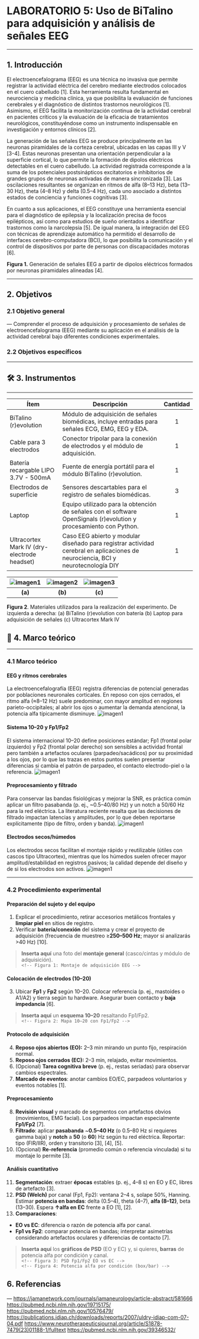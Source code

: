 # LABORATORIO 5:  Uso de BiTalino para adquisición y análisis de señales EEG
---

## 1. Introducción

El electroencefalograma (EEG) es una técnica no invasiva que permite registrar la actividad eléctrica del cerebro mediante electrodos colocados en el cuero cabelludo [1]. Esta herramienta resulta fundamental en neurociencia y medicina clínica, ya que posibilita la evaluación de funciones cerebrales y el diagnóstico de distintos trastornos neurológicos [1]. Asimismo, el EEG facilita la monitorización continua de la actividad cerebral en pacientes críticos y la evaluación de la eficacia de tratamientos neurológicos, constituyéndose como un instrumento indispensable en investigación y entornos clínicos [2].

La generación de las señales EEG se produce principalmente en las neuronas piramidales de la corteza cerebral, ubicadas en las capas III y V [3-4]. Estas neuronas presentan una orientación perpendicular a la superficie cortical, lo que permite la formación de dipolos eléctricos detectables en el cuero cabelludo. La actividad registrada corresponde a la suma de los potenciales postsinápticos excitatorios e inhibitorios de grandes grupos de neuronas activadas de manera sincronizada [3]. Las oscilaciones resultantes se organizan en ritmos de alfa (8–13 Hz), beta (13–30 Hz), theta (4–8 Hz) y delta (0.5–4 Hz), cada uno asociado a distintos estados de conciencia y funciones cognitivas [3].

En cuanto a sus aplicaciones, el EEG constituye una herramienta esencial para el diagnóstico de epilepsia y la localización precisa de focos epilépticos, así como para estudios de sueño orientados a identificar trastornos como la narcolepsia [5]. De igual manera, la integración del EEG con técnicas de aprendizaje automático ha permitido el desarrollo de interfaces cerebro-computadora (BCI), lo que posibilita la comunicación y el control de dispositivos por parte de personas con discapacidades motoras [6].

**Figura 1.** Generación de señales EEG a partir de dipolos eléctricos formados por neuronas piramidales alineadas [4].

---
## 2. Objetivos

### 2.1 Objetivo general
—
Comprender el proceso de adquisición y procesamiento de señales de electroencefalograma (EEG) mediante su aplicación en el análisis de la actividad cerebral bajo diferentes condiciones experimentales.

### 2.2 Objetivos específicos
---

## 🛠️ 3. Instrumentos
---

|             Ítem              |                  Descripción                    |              Cantidad            |
|----------------------------|------------------------------------------------|:----------------------------------:|
|  BiTalino (r)evolution   |     Módulo de adquisición de señales biomédicas, incluye entradas para señales ECG, EMG, EEG y EDA.     |   1  |
| Cable para 3 electrodos |  Conector tripolar para la conexión de electrodos y el módulo de adquisición.     | 1 |
| Batería recargable LIPO 3.7V - 500mA |     Fuente de energía portátil para el  módulo BiTalino (r)evolution.         | 1 |
| Electrodos de superficie |  Sensores descartables para el registro de señales biomédicas.  |  3  |
| Laptop |     Equipo utilizado para la obtención de señales con el software OpenSignals (r)evolution  y procesamiento con Python.    |  1  |
| Ultracortex Mark IV (dry-electrode headset) |     Caso EEG abierto y modular diseñado para registrar actividad cerebral en aplicaciones de neurociencia, BCI y neurotecnología DIY    |  1  |

| ![imagen1](Imagenes/Figura2.1.PNG) | ![imagen2](Imagenes/fig3.png) | ![imagen3](Imagenes/fig3.png) |
|:---------:|:---------:|:---------:|
| **(a)** | **(b)** | **(c)** |

**Figura 2**. Materiales utilizados para la realización del experimento. De izquierda a derecha: (a) BiTalino (r)evolution con batería (b) Laptop para adquisición de señales (c) Ultracortex Mark IV

## 📝 4. Marco teórico
---
### 4.1 Marco teórico
#### EEG y ritmos cerebrales
La electroencefalografía (EEG) registra diferencias de potencial generadas por poblaciones neuronales corticales. En reposo con ojos cerrados, el ritmo alfa (≈8–12 Hz) suele predominar, con mayor amplitud en regiones parieto-occipitales; al abrir los ojos o aumentar la demanda atencional, la potencia alfa típicamente disminuye.
![imagen1](Imagenes/Figura2.1.PNG)

#### Sistema 10–20 y Fp1/Fp2
El sistema internacional 10–20 define posiciones estándar; Fp1 (frontal polar izquierdo) y Fp2 (frontal polar derecho) son sensibles a actividad frontal pero también a artefactos oculares (parpadeo/sacádicos) por su proximidad a los ojos, por lo que las trazas en estos puntos suelen presentar diferencias si cambia el patrón de parpadeo, el contacto electrodo-piel o la referencia.
![imagen1](Imagenes/Figura2.1.PNG)

#### Preprocesamiento y filtrado
Para conservar las bandas fisiológicas y mejorar la SNR, es práctica común aplicar un filtro pasabanda (p. ej., ~0.5–40/80 Hz) y un notch a 50/60 Hz para la red eléctrica. La literatura reciente resalta que las decisiones de filtrado impactan latencias y amplitudes, por lo que deben reportarse explícitamente (tipo de filtro, orden y banda).
![imagen1](Imagenes/Figura2.1.PNG)

#### Electrodos secos/húmedos
Los electrodos secos facilitan el montaje rápido y reutilizable (útiles con cascos tipo Ultracortex), mientras que los húmedos suelen ofrecer mayor amplitud/estabilidad en registros pasivos; la calidad depende del diseño y de si los electrodos son activos.
![imagen1](Imagenes/Figura2.1.PNG)

---
### 4.2 Procedimiento experimental
#### Preparación del sujeto y del equipo
1. Explicar el procedimiento, retirar accesorios metálicos frontales y **limpiar piel** en sitios de registro.  
2. Verificar **batería/conexión** del sistema y crear el proyecto de adquisición (frecuencia de muestreo ≥**250–500 Hz**; mayor si analizarás >40 Hz) [10].

> **Inserta aquí** una foto del **montaje general** (casco/cintas y módulo de adquisición).  
> `<!-- Figura 1: Montaje de adquisición EEG -->`

#### Colocación de electrodos (10–20)
3. Ubicar **Fp1** y **Fp2** según 10–20. Colocar referencia (p. ej., mastoides o A1/A2) y tierra según tu hardware. Asegurar buen contacto y **baja impedancia** [6].

> **Inserta aquí** un **esquema 10–20** resaltando Fp1/Fp2.  
> `<!-- Figura 2: Mapa 10–20 con Fp1/Fp2 -->`

#### Protocolo de adquisición
4. **Reposo ojos abiertos (EO):** 2–3 min mirando un punto fijo, respiración normal.  
5. **Reposo ojos cerrados (EC):** 2–3 min, relajado, evitar movimientos.  
6. (Opcional) **Tarea cognitiva breve** (p. ej., restas seriadas) para observar cambios espectrales.  
7. **Marcado de eventos**: anotar cambios EO/EC, parpadeos voluntarios y eventos notables [1].

#### Preprocesamiento
8. **Revisión visual** y marcado de segmentos con artefactos obvios (movimientos, EMG facial). Los parpadeos impactan especialmente **Fp1/Fp2** [7].  
9. **Filtrado**: aplicar **pasabanda** ~**0.5–40 Hz** (o 0.5–80 Hz si requieres gamma baja) y **notch** a **50** (o **60**) Hz según tu red eléctrica. Reportar: tipo (FIR/IIR), orden y transitorio [3], [4], [5].  
10. (Opcional) **Re-referencia** (promedio común o referencia vinculada) si tu montaje lo permite [3].

#### Análisis cuantitativo
11. **Segmentación**: extraer **épocas** estables (p. ej., 4–8 s) en EO y EC, libres de artefacto [3].  
12. **PSD (Welch)** por canal (Fp1, Fp2): ventana 2–4 s, solape 50%, Hanning. Estimar **potencia en bandas**: delta (0.5–4), theta (4–7), **alfa (8–12)**, beta (13–30). Espera **↑alfa en EC** frente a EO [1], [2].  
13. **Comparaciones**:  
   - **EO vs EC**: diferencia o razón de potencia alfa por canal.  
   - **Fp1 vs Fp2**: comparar potencia en bandas; interpretar asimetrías considerando artefactos oculares y diferencias de contacto [7].

> **Inserta aquí** los **gráficos de PSD** (EO y EC) y, si quieres, **barras** de potencia alfa por condición y canal.  
> `<!-- Figura 3: PSD Fp1/Fp2 EO vs EC -->`  
> `<!-- Figura 4: Potencia alfa por condición (box/bar) -->`

## 6. Referencias
—
https://jamanetwork.com/journals/jamaneurology/article-abstract/581666 
https://pubmed.ncbi.nlm.nih.gov/19715175/
https://pubmed.ncbi.nlm.nih.gov/10576479/ 
https://publications.idiap.ch/downloads/reports/2007/uldry-idiap-com-07-04.pdf 
https://www.neurotherapeuticsjournal.org/article/S1878-7479(23)01188-1/fulltext 
https://pubmed.ncbi.nlm.nih.gov/39346532/ 

